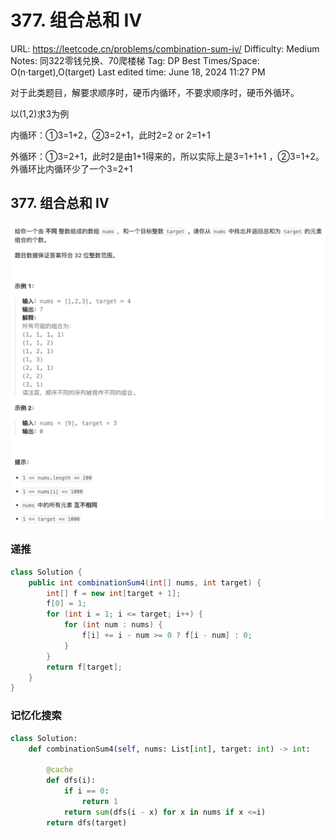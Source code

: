 # 377. 组合总和 Ⅳ

URL: https://leetcode.cn/problems/combination-sum-iv/
Difficulty: Medium
Notes: 同322零钱兑换、70爬楼梯
Tag: DP
Best Times/Space: O(n⋅target),O(target)
Last edited time: June 18, 2024 11:27 PM

对于此类题目，解要求顺序时，硬币内循环，不要求顺序时，硬币外循环。

以(1,2)求3为例

内循环：①3=1+2，②3=2+1，此时2=2 or 2=1+1

外循环：①3=2+1，此时2是由1+1得来的，所以实际上是3=1+1+1 ，②3=1+2。外循环比内循环少了一个3=2+1

## 377. 组合总和 Ⅳ

![Untitled](377%20%E7%BB%84%E5%90%88%E6%80%BB%E5%92%8C%20%E2%85%A3/Untitled.png)

### 递推

```java
class Solution {
    public int combinationSum4(int[] nums, int target) {
        int[] f = new int[target + 1];
        f[0] = 1;
        for (int i = 1; i <= target; i++) {
            for (int num : nums) {
                f[i] += i - num >= 0 ? f[i - num] : 0;
            }
        }
        return f[target];
    }
}
```

### 记忆化搜索

```python
class Solution:
    def combinationSum4(self, nums: List[int], target: int) -> int:

        @cache
        def dfs(i):
            if i == 0:
                return 1
            return sum(dfs(i - x) for x in nums if x <=i)
        return dfs(target)

```